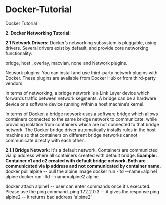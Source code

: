 # Docker-Tutorial
Docker Tutorial


**2. Docker Networking Tutorial:**

**2.1 Network Drivers:**
      Docker’s networking subsystem is pluggable, using drivers. Several drivers exist by default, and provide core networking            functionality:

   bridge, host , overlay, macvlan, none and Network plugins.

   Network plugins: You can install and use third-party network plugins with Docker. These plugins are available from Docker Hub or from  third-party vendors


   In terms of networking, a bridge network is a Link Layer device which forwards traffic between network segments. A bridge can be a  hardware device or a software device running within a host machine’s kernel.

In terms of Docker, a bridge network uses a software bridge which allows containers connected to the same bridge network to communicate, while providing isolation from containers which are not connected to that bridge network. The Docker bridge driver automatically installs rules in the host machine so that containers on different bridge networks cannot communicate directly with each other.

**2.1.1 Bridge Network:** It's a default network. Containers are communicted via ip address where all containers created with default bridge.
**Example:** **Container c1 and c2 created with default bridge network. Both are communicated via ip address and not communicated by container name.**
docker pull alpine -- pull the alpine image
docker run -ltd --name=alpine1 alpine
docker run -ltd --name=alpine2 alpine

docker attach alpine1 -- user can enter commands once it's executed. Please use the ping command.
ping 172.2.0.3 -- it gives the response
ping alpine2 -- it returns bad address 'alpine2'
